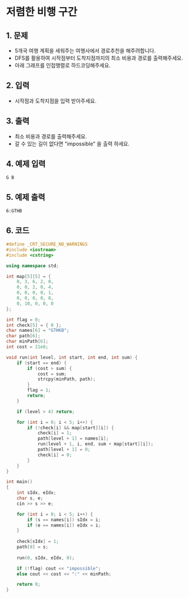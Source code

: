 # 저렴한 비행 구간 #

## 1. 문제
- 5개국 여행 계획을 세워주는 여행사에서 경로추천을 해주려합니다.
- DFS를 활용하여 시작점부터 도착지점까지의 최소 비용과 경로를 출력해주세요.
- 아래 그래프를 인접행렬로 하드코딩해주세요.

## 2. 입력
- 시작점과 도착지점을 입력 받아주세요.

## 3. 출력
- 최소 비용과 경로를 출력해주세요. 
- 갈 수 있는 길이 없다면 "impossible" 을 출력 하세요.

## 4. 예제 입력
```
G B
```

## 5. 예제 출력
```
6:GTHB
```

## 6. 코드

```c++
#define _CRT_SECURE_NO_WARNINGS
#include <iostream>
#include <cstring>

using namespace std;

int map[5][5] = {
    0, 3, 6, 2, 0,
    0, 0, 2, 0, 4,
    0, 0, 0, 0, 1,
    0, 0, 0, 0, 8,
    0, 10, 0, 0, 0
};

int flag = 0;
int check[5] = { 0 };
char names[6] = "GTHKB";
char path[6];
char minPath[6];
int cost = 21e8;

void run(int level, int start, int end, int sum) {
    if (start == end) {
        if (cost > sum) {
            cost = sum;
            strcpy(minPath, path);
        }
        flag = 1;
        return;
    }

    if (level > 4) return;

    for (int i = 0; i < 5; i++) {
        if (!check[i] && map[start][i]) {
            check[i] = 1;
            path[level + 1] = names[i];
            run(level + 1, i, end, sum + map[start][i]);
            path[level + 1] = 0;
            check[i] = 0;
        }
    }
}

int main()
{
    int sIdx, eIdx;
    char s, e;
    cin >> s >> e;

    for (int i = 0; i < 5; i++) {
        if (s == names[i]) sIdx = i;
        if (e == names[i]) eIdx = i;
    }
    
    check[sIdx] = 1;
    path[0] = s;
    
    run(0, sIdx, eIdx, 0);

    if (!flag) cout << "impossible";
    else cout << cost << ":" << minPath;

    return 0;
}
```
